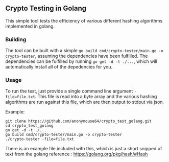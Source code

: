 ## Crypto Testing in Golang

This simple tool tests the efficiency of various different hashing algorithms implemented in golang.

### Building

The tool can be built with a simple `go build cmd/crypto-tester/main.go -o crypto-tester`, assuming the dependencies have been fulfilled. The dependencies can be fulfilled by running `go get -d -t ./...`, which will automatically install all of the depedencies for you.

### Usage

To run the test, just provide a single command line argument `-file=file.txt`. This file is read into a byte array and the various hashing algorithms are run against this file, which are then output to stdout via json.

Example:

```
git clone https://github.com/anonymouse64/crypto_test_golang.git
cd crypto_test_golang
go get -d -t ./...
go build cmd/crypto-tester/main.go -o crypto-tester
./crypto-tester -file=file.txt
```

There is an example file included with this, which is just a short snipped of text from the golang reference : https://golang.org/pkg/hash/#Hash